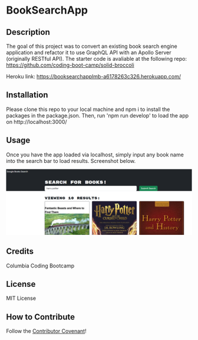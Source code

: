 # BookSearchApp

## Description

The goal of this project was to convert an existing book search engine application and refactor it to use GraphQL API with an Apollo Server (originally RESTful API). The starter code is avaliable at the following repo:
https://github.com/coding-boot-camp/solid-broccoli

Heroku link: https://booksearchapplmb-a6178263c326.herokuapp.com/

## Installation

Please clone this repo to your local machine and npm i to install the packages in the package.json. Then, run 'npm run develop' to load the app on http://localhost:3000/

## Usage

Once you have the app loaded via localhost, simply input any book name into the search bar to load results. Screenshot below. 

![bookapp screenshot](bookapp.png)

## Credits

Columbia Coding Bootcamp

## License

MIT License

## How to Contribute

Follow the [Contributor Covenant](https://www.contributor-covenant.org/)!
